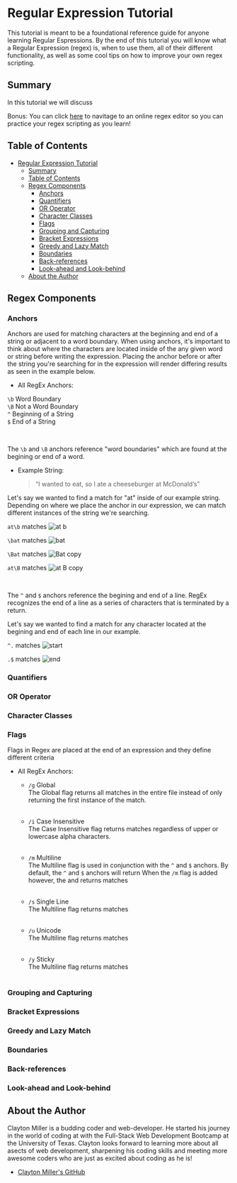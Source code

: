# Regular Expression Tutorial

This tutorial is meant to be a foundational reference guide for anyone learning Regular Espressions.
By the end of this tutorial you will know what a Regular Expression (regex) is, when to use them, all of their different functionality, as well as some cool tips on how to improve your own regex scripting.

## Summary

In this tutorial we will discuss 

Bonus: You can click <span><a href="https://regexr.com/" target="_blank">here</a></span> to navitage to an online regex editor so you can practice your regex scripting as you learn!

## Table of Contents

- [Regular Expression Tutorial](#regular-expression-tutorial)
  - [Summary](#summary)
  - [Table of Contents](#table-of-contents)
  - [Regex Components](#regex-components)
    - [Anchors](#anchors)
    - [Quantifiers](#quantifiers)
    - [OR Operator](#or-operator)
    - [Character Classes](#character-classes)
    - [Flags](#flags)
    - [Grouping and Capturing](#grouping-and-capturing)
    - [Bracket Expressions](#bracket-expressions)
    - [Greedy and Lazy Match](#greedy-and-lazy-match)
    - [Boundaries](#boundaries)
    - [Back-references](#back-references)
    - [Look-ahead and Look-behind](#look-ahead-and-look-behind)
  - [About the Author](#about-the-author)

## Regex Components

### Anchors   

Anchors are used for matching characters at the beginning and end of a string or adjacent to a word boundary. When using anchors, it's important to think about where the characters are located inside of the any given word or string before writing the expression. Placing the anchor before or after the string you're searching for in the expression will render differing results as seen in the example below. 

- All RegEx Anchors:

``\b`` Word Boundary          <br>
``\B`` Not a Word Boundary    <br>
``^``  Beginning of a String  <br>
``$``  End of a String        <br>


<br>

The ``\b`` and ``\B`` anchors reference "word boundaries" which are found at the begining or end of a word. <br>

- Example String: <br> 
    >“I wanted to eat, so I ate a cheeseburger at McDonald’s”

Let's say we wanted to find a match for "at" inside of our example string. Depending on where we place the anchor in our expression, we can match different instances of the string we're searching.

``at\b`` matches
![at b](https://user-images.githubusercontent.com/87861603/143668111-d09e9dab-8c8b-446e-9d92-3a1015aca6b8.png)

``\bat`` matches
![bat](https://user-images.githubusercontent.com/87861603/143668121-9b15c968-0e47-4d39-b2d2-8e6241c497d6.png)

``\Bat`` matches
![Bat copy](https://user-images.githubusercontent.com/87861603/143668632-343e0bf7-2e93-44b8-90fb-851a1e4a7d8f.png)

``at\B`` matches
![at B copy](https://user-images.githubusercontent.com/87861603/143668637-94b003c6-e649-4f62-9db6-a39c3da139e1.png)

<br>

The ``^`` and ``$`` anchors reference the begining and end of a line. RegEx recognizes the end of a line as a series of characters that is terminated by a return.

<!-- - Example 2: <br> 
    >"I wanted to eat, so I ate a cheeseburger at McDonald’s. Then I went to my car to drive home. <br>
    Once I got home I realized I was still hungry, so I returned to McDonalds for another delicious cheeseburger." -->

Let's say we wanted to find a match for any character located at the begining and end of each line in our example.

``^.`` matches
![start](https://user-images.githubusercontent.com/87861603/143669695-dc055880-de23-41c3-91db-2519f23b76dd.png)

``.$`` matches
![end](https://user-images.githubusercontent.com/87861603/143669664-034ae01a-a819-4d4d-b42f-d530d59057ef.png)

### Quantifiers

### OR Operator

### Character Classes

### Flags



Flags in Regex are placed at the end of an expression and they define different criteria 

* All RegEx Anchors:

  * ``/g``  Global
    <br>
    The Global flag returns all matches in the entire file instead of only returning the first instance of the match.
    <br><br>

  * ``/i``  Case Insensitive
    <br>
    The Case Insensitive flag returns matches regardless of upper or lowercase alpha characters.
    <br><br>

  * ``/m``  Multiline
    <br>
    The Multiline flag is used in conjunction with the ``^`` and ``$`` anchors. 
    By default, the ``^`` and ``$`` anchors will return 
    When the ``/m`` flag is added however, the 
    and returns matches 
    <br><br>

  * ``/s``  Single Line
    <br>
    The Multiline flag returns matches 
    <br><br>


  * ``/u``  Unicode
    <br>
    The Multiline flag returns matches 
    <br><br>

  * ``/y``  Sticky
    <br>
    The Multiline flag returns matches 
    <br><br>

### Grouping and Capturing

### Bracket Expressions

### Greedy and Lazy Match

### Boundaries

### Back-references

### Look-ahead and Look-behind

## About the Author

Clayton Miller is a budding coder and web-developer. He started his journey in the world of coding at with the Full-Stack Web Development Bootcamp at the University of Texas. Clayton looks forward to learning more about all asects of web development, sharpening his coding skills and meeting more awesome coders who are just as excited about coding as he is!

- [Clayton Miller's GitHub](https://github.com/fremen432)
